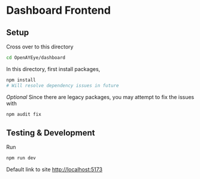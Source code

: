 # Dashboard Frontend
## Setup
Cross over to this directory
```bash
cd OpenAYEye/dashboard
```

In this directory, first install packages,
```bash
npm install
# Will resolve dependency issues in future
```
*Optional*
Since there are legacy packages, you may attempt to fix the issues with
```bash
npm audit fix
```
## Testing & Development
Run
```bash
npm run dev
```

Default link to site 
[http://localhost:5173](http://localhost:5173)